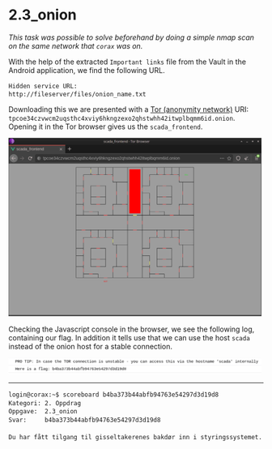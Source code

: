 # 2.3_onion
_This task was possible to solve beforehand by doing a simple nmap scan on the same network that `corax` was on._ 

With the help of the extracted `Important links` file from the Vault in the Android application, we find the following URL.

```
Hidden service URL:
http://fileserver/files/onion_name.txt
```

Downloading this we are presented with a [Tor (anonymity network)](https://www.torproject.org) URI: `tpcoe34czvwcm2uqsthc4xviy6hkngzexo2qhstwhh42itwplbqmm6id.onion`. Opening it in the Tor browser gives us the `scada_frontend`.

<img src="https://raw.githubusercontent.com/mklarz/ctf-writeups/main/2020/etterretningstjenesten/cybertalent-winter/2_oppdrag/3_scada/onion/screenshots/6232a528e67e4d2aa3102f540dfa4096.png" width="500">

Checking the Javascript console in the browser, we see the following log, containing our flag. In addition it tells use that we can use the host `scada` instead of the onion host for a stable connection.

<img src="https://raw.githubusercontent.com/mklarz/ctf-writeups/main/2020/etterretningstjenesten/cybertalent-winter/2_oppdrag/3_scada/onion/screenshots/5d8f1ba6d119409295ebf6413a9a7889.png" width="500">

---

```sh
login@corax:~$ scoreboard b4ba373b44abfb94763e54297d3d19d8
Kategori: 2. Oppdrag
Oppgave:  2.3_onion
Svar:     b4ba373b44abfb94763e54297d3d19d8

Du har fått tilgang til gisseltakerenes bakdør inn i styringssystemet. Klarer du å styre systemet selv?
```
